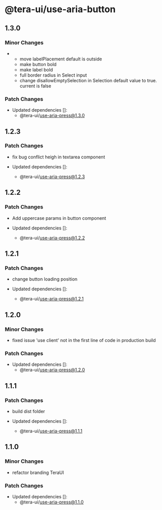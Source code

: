 # @tera-ui/use-aria-button

## 1.3.0

### Minor Changes

- - move labelPlacement default is outside
  - make button bold
  - make label bold
  - full border radius in Select input
  - change disallowEmptySelection in Selection default value to true. current is false

### Patch Changes

- Updated dependencies []:
  - @tera-ui/use-aria-press@1.3.0

## 1.2.3

### Patch Changes

- fix bug conflict heigh in textarea component

- Updated dependencies []:
  - @tera-ui/use-aria-press@1.2.3

## 1.2.2

### Patch Changes

- Add uppercase params in button component

- Updated dependencies []:
  - @tera-ui/use-aria-press@1.2.2

## 1.2.1

### Patch Changes

- change button loading position

- Updated dependencies []:
  - @tera-ui/use-aria-press@1.2.1

## 1.2.0

### Minor Changes

- fixed issue 'use client' not in the first line of code in production build

### Patch Changes

- Updated dependencies []:
  - @tera-ui/use-aria-press@1.2.0

## 1.1.1

### Patch Changes

- build dist folder

- Updated dependencies []:
  - @tera-ui/use-aria-press@1.1.1

## 1.1.0

### Minor Changes

- refactor branding TeraUI

### Patch Changes

- Updated dependencies []:
  - @tera-ui/use-aria-press@1.1.0
